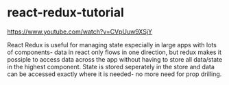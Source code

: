 # react-redux-tutorial

https://www.youtube.com/watch?v=CVpUuw9XSjY

React Redux is useful for managing state especially in large apps with lots of components- data in react only flows in one direction, but redux makes it possiple to access data across the app without having to store all data/state in the highest component. State is stored seperately in the store and data can be accessed exactly where it is needed- no more need for prop drilling.
